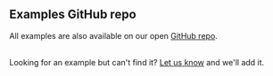 ## Examples GitHub repo

All examples are also available on our open <a href="https://github.com/MicrosoftDocs/LogAnalyticsExamples" target="_blank">GitHub repo</a>.
<br/>
<br/>
<p>Looking for an example but can't find it? <a href="https://aka.ms/AzureLogAnalyticsCommunity" target="_blank">Let us know</a> and we'll add it.</p>